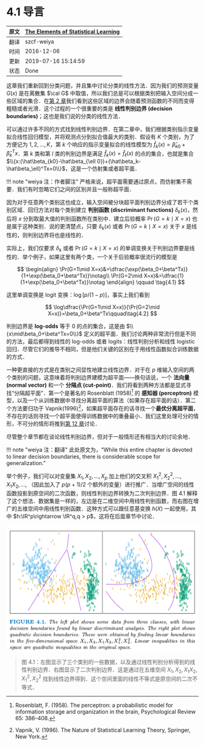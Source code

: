 # 4.1 导言

| 原文   | [The Elements of Statistical Learning](https://web.stanford.edu/~hastie/ElemStatLearn/printings/ESLII_print12.pdf#page=120) |
| ---- | ---------------------------------------- |
| 翻译   | szcf-weiya                               |
| 时间   | 2016-12-06                               |
|更新|2019-07-16 15:14:59|
|状态|Done|

这章我们重新回到分类问题，并且集中讨论分类的线性方法．因为我们的预测变量 $G(x)$ 是在离散集 $\cal G$ 中取值，所以我们总是可以根据类别把输入空间分成一些区域的集合．在[第 2 章](../02-Overview-of-Supervised-Learning/2.3-Two-Simple-Approaches-to-Prediction/index.html)我们看到这些区域的边界会随着预测函数的不同而变得粗糙或者光滑．这个过程的一个很重要的类是 **线性判别边界 (decision boundaries)**；这也是我们说的分类的线性方法．

可以通过许多不同的方式找到线性判别边界．在第二章中，我们根据类别指示变量拟合线性回归模型，并将观测点分到拟合值最大的类别．假设有 $K$ 个类别，为了方便记为 $1,2,\ldots,K$，第 $k$ 个响应的指示变量拟合的线性模型为 $\hat f_k(x)=\hat\beta_{k0}+\hat\beta_k^Tx$．第 $k$ 类和第 $l$ 类的判别边界是满足 $\hat f_k(x)=\hat f_\ell(x)$ 的点的集合，也就是集合 $\\{x:(\hat\beta_{k0}-\hat\beta_{\ell 0})+(\hat\beta_k-\hat\beta_\ell)^Tx=0\\}$，这是一个仿射集或者超平面．

!!! note "weiya 注：作者脚注"
    严格来说，超平面需要通过原点，而仿射集不需要．我们有时忽略它们之间的区别并且一般称超平面．

因为对于任意两个类别这也成立，输入空间被分块超平面判别边界分成了若干个类别区域．回归方法对每个类别建立 **判别函数 (discriminant functions)** $\delta_k(x)$，然后将 $x$ 分到取最大值的判别函数所在类别中．建立后验概率 $\Pr(G=k\mid X=x)$ 也是属于这种类别．说的更清楚点，只要 $\delta_k(x)$ 或者 $\Pr(G=k\mid X=x)$ 关于 $x$ 是线性的，则判别边界将也是线性的．

实际上，我们仅要求 $\delta_k$ 或者 $\Pr(G=k\mid X=x)$ 的单调变换关于判别边界要是线性的．举个例子，如果这里有两个类，一个关于后验概率很流行的模型是

$$
\begin{align}
\Pr(G=1\mid X=x)&=\dfrac{\exp(\beta_0+\beta^Tx)}{1+\exp(\beta_0+\beta^Tx)}\notag\\
\Pr(G=2\mid X=x)&=\dfrac{1}{1+\exp(\beta_0+\beta^Tx)}\notag
\end{align}
\qquad \tag{4.1}
$$

这里单调变换是 logit 变换：$\log[p/(1-p)]$，事实上我们看到

$$
\log\dfrac{\Pr(G=1\mid X=x)}{\Pr(G=2\mid X=x)}=\beta_0+\beta^Tx\qquad\tag{4.2}
$$

判别边界是 **log-odds** 等于 $0$ 的点的集合，这是由 $\\{x\mid\beta_0+\beta^Tx=0\\}$ 定义的超平面．我们讨论两种非常流行但是不同的方法，最后都得到线性的 log-odds 或者 logits：线性判别分析和线性 logistic 回归．尽管它们的推导不相同，但是他们关键的区别在于用线性函数拟合训练数据的方式．

一种更直接的方式是在类别之间显性地建立线性边界．对于在 $p$ 维输入空间的两个类别的问题，这意味着将判别边界建模为超平面——换句话说，一个 **法向量 (normal vector)** 和一个 **分隔点 (cut-point)**．我们将看到两种方法都是显式寻找“分隔超平面”．第一个是著名的 Rosenblatt (1958)[^1] 的 **感知器 (perceptron)** 模型，以及一个从训练数据中寻找分离超平面的算法（如果存在超平面的话）．第二个方法要归功于 Vapnik(1996)[^2]，如果超平面存在的话寻找一个**最优分离超平面**，不存在的话则寻找一个超平面使得训练数据中的重叠最小．我们这里处理可分的情形，不可分的情形将推到[第 12 章](../12-Support-Vector-Machines-and-Flexible-Discriminants/12.1-Introduction/index.html)讨论．

尽管整个章节都在谈论线性判别边界，但对于一般情形还有相当大的讨论余地．

!!! note "weiya 注：翻译"
    此处原文为，“While this entire chapter is devoted to linear decision boundaries, there is considerable scope for generalization.”

举个例子，我们可以对变量集 $X_1,X_2,\ldots,X_p$ 加上他们的交叉积 $X_1^2,X_2^2,\ldots,X_1X_2,\ldots,$ （因此加入了 $p(p+1)/2$ 个额外的变量）进行推广．当增广空间的线性函数投影到原空间的二次函数，则线性判别边界转换为二次判别边界．图 4.1 解释了这个想法．数据集是一样的，左边是在二维空间中用线性判别函数，而右图在增广的五维空间中用线性判别函数．这种方式可以跟任意基变换 $h(X)$ 一起使用，其中 $h:\IR^p\rightarrow \IR^q,q > p$，这将在后面章节中讨论．

![](../img/04/fig4.1.png)

> 图 4.1：左图显示了三个类别的一些数据，以及通过线性判别分析得到的线性判别边界．右图显示了二次判别边界．这是通过在五维空间 $X_1,X_2,X_1X_2,X_1^2,X_2^2$ 找到线性边界得到．这个空间里面的线性不等式是原空间的二次不等式．

[^1]: Rosenblatt, F. (1958). The perceptron: a probabilistic model for information storage and organization in the brain, Psychological Review 65: 386–408.
[^2]: Vapnik, V. (1996). The Nature of Statistical Learning Theory, Springer, New York.